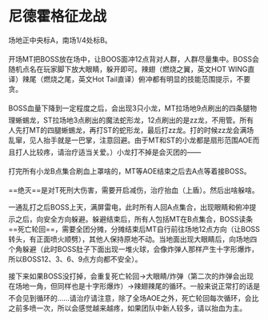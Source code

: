 # 尼德霍格征龙战

场地正中央标A，南场1/4处标B。

开场<img class="no-zoom sm-icon" :src="$withBase('/images/jobs/tank.png')" height="20">MT把BOSS放在场中，让BOOS面冲12点背对人群，人群尽量集中。BOSS会随机点名在玩家脚下放大眼睛，躲开即可。辣翅（燃烧之翼，英文HOT WING直译）辣尾（燃烧之尾，英文Hot Tail直译）俯冲都有明显的技能范围提示，不要贪。

BOSS血量下降到一定程度之后，会出现3只小龙，<img class="no-zoom sm-icon" :src="$withBase('/images/jobs/tank.png')" height="20">MT拉场地9点刷出的四条腿物理蜥蜴龙，<img class="no-zoom sm-icon" :src="$withBase('/images/jobs/tank.png')" height="20">ST拉场地3点刷出的魔法蛇形龙，12点刷出的是zz龙，不用管。<img class="no-zoom sm-icon" :src="$withBase('/images/jobs/tank.png')" height="20"><img class="no-zoom sm-icon" :src="$withBase('/images/jobs/healer.png')" height="20"><img class="no-zoom sm-icon" :src="$withBase('/images/jobs/dps.png')" height="20">所有人先打MT的四腿蜥蜴龙，再打ST的蛇形龙，最后打zz龙。打的时候zz龙会满场乱窜，见人抬手就是一巴掌，注意回避。由于MT和ST的小龙都是扇形范围AOE而且打人比较疼，请<img class="no-zoom sm-icon" :src="$withBase('/images/jobs/healer.png')" height="20">治疗适当关爱。）小龙打不掉是会灭团的——

打完所有小龙B点集合刷血上罩啥的，<img class="no-zoom sm-icon" :src="$withBase('/images/jobs/tank.png')" height="20">MT等AOE结束之后去A点等着接BOSS。

==绝灭==是对T死刑大伤害，需要<img class="no-zoom sm-icon" :src="$withBase('/images/jobs/tank.png')" height="20">开启减伤，治疗抬血（上盾）。然后出啥躲啥。

一通乱打之后BOSS上天，满屏雷电，此时所有人回A点集合，出现眼睛和俯冲提示之后，向安全方向躲避。躲避结束后，<img class="no-zoom sm-icon" :src="$withBase('/images/jobs/tank.png')" height="20"><img class="no-zoom sm-icon" :src="$withBase('/images/jobs/healer.png')" height="20"><img class="no-zoom sm-icon" :src="$withBase('/images/jobs/dps.png')" height="20">所有人包括MT在B点集合，BOSS读条==死亡轮回==，需要全团分摊，分摊结束后MT自行前往场地12点方向（让BOSS转头，有正面喷火顺劈），其他人保持原地不动。当地面出现大眼睛后，向场地四个角躲避（此时BOSS肚子下面出现一堆火球，会像炸弹人那样产生十字形爆炸，所以BOSS12、3、6、9点方向都不安全）。

接下来如果BOSS没打掉，会重复死亡轮回→大眼睛/炸弹（第二次的炸弹会出现在场地一角，但同样也是十字形爆炸）→辣翅辣尾的循环。一般来说正常打的话是不会见到循环的……请<img class="no-zoom sm-icon" :src="$withBase('/images/jobs/healer.png')" height="20">治疗请注意，除了全场AOE之外，死亡轮回每次循环，会比之前多喷一次，所以会感觉越来越疼，如果团队中新人较多，请以抬血为主。